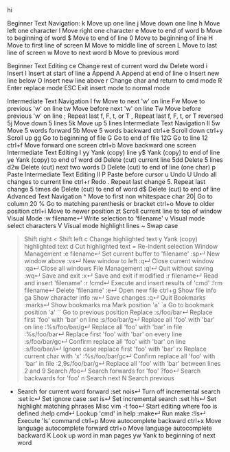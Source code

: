 hi

Beginner Text Navigation:
k Move up one line
j Move down one line
h Move left one character
l Move right one character
e Move to end of word
b Move to beginning of word
$ Move to end of line
0 Move to beginning of line
H Move to first line of screen
M Move to middle line of screen
L Move to last line of screen
w Move to next word
b Move to previous word

Beginner Text Editing
ce Change rest of current word
dw Delete word
i Insert
I Insert at start of line
a Append
A Append at end of line
o Insert new line below
O Insert new line above
r Change char and return to cmd mode
R Enter replace mode
ESC Exit insert mode to normal mode

Intermediate Text Navigation I
fw Move to next 'w' on line
Fw Move to previous 'w' on line
tw Move before next 'w' on line
Tw Move before previous 'w' on line
; Repeat last f, F, t, or T
, Repeat last f, F, t, or T reversed
5j Move down 5 lines
5k Move up 5 lines
Intermediate Text Navigation II
5w Move 5 words forward
5b Move 5 words backward
ctrl+e Scroll down
ctrl+y Scroll up
gg Go to beginning of file
G Go to end of file
12G Go to line 12
ctrl+f Move forward one screen
ctrl+b Move backward one screen
Intermediate Text Editing I
yy Yank (copy) line
y$ Yank (copy) to end of line
ye Yank (copy) to end of word
dd Delete (cut) current line
5dd Delete 5 lines
d2w Delete (cut) next two words
D Delete (cut) to end of line (one char)
p Paste
Intermediate Text Editing II
P Paste before cursor
u Undo
U Undo all changes to current line
ctrl+r Redo
. Repeat last change
5. Repeat last change 5 times
de Delete (cut) to end of word
d$ Delete (cut) to end of line
Advanced Text Navigation
^ Move to first non whitespace char
20| Go to column 20
% Go to matching parenthesis or bracket
ctrl+o Move to older position
ctrl+i Move to newer position
zt Scroll current line to top of window
Visual Mode
:w filename↵ Write selection to 'filename'
v Visual mode select characters
V Visual mode highlight lines
~ Swap case
> Shift right
< Shift left
c Change highlighted text
y Yank (copy) highlighted text
d Cut highlighted text
= Re-indent selection
Window Management
:e filename↵ Set current buffer to 'filename'
:sp↵ New window above
:vs↵ New window to left
:q↵ Close current window
:qa↵ Close all windows
File Management
:q!↵ Quit without saving
:wq↵ Save and exit
:x↵ Save and exit if modified
:r filename↵ Read and insert 'filename'
:r !cmd↵ Execute and insert results of 'cmd'
:!rm filename↵ Delete 'filename'
:e↵ Open new file
ctrl+g Show file info
ga Show character info
:w↵ Save changes
:q↵ Quit
Bookmarks
:marks↵ Show bookmarks
ma Mark position 'a'
`a Go to bookmark position 'a'
`` Go to previous position
Replace
:s/foo/bar↵ Replace first 'foo' with 'bar' on line
:s/foo/bar/g↵ Replace all 'foo' with 'bar' on line
:%s/foo/bar/g↵ Replace all 'foo' with 'bar' in file
:%s/foo/bar↵ Replace first 'foo' with 'bar' on every line
:s/foo/bar/gc↵ Confirm replace all 'foo' with 'bar' on line
:s/foo/bar/i↵ Ignore case replace first 'foo' with 'bar'
rx Replace current char with 'x'
:%s/foo/bar/gc↵ Confirm replace all 'foo' with 'bar' in file
:2,9s/foo/bar/g↵ Replace all 'foo' with 'bar' between lines 2 and 9
Search
/foo↵ Search forwards for 'foo'
?foo↵ Search backwards for 'foo'
n Search next
N Search previous
* Search for current word forward
:set nois↵ Turn off incremental search
:set ic↵ Set ignore case
:set is↵ Set incremental search
:set hls↵ Set highlight matching phrases
Misc
vim -t foo↵ Start editing where foo is defined
:help cmd↵ Lookup 'cmd' in help
:make↵ Run make
:!ls↵ Execute 'ls' command
ctrl+p Move autocomplete backward
ctrl+x Move language autocomplete forward
ctrl+o Move language autocomplete backward
K Look up word in man pages
yw Yank to beginning of next word